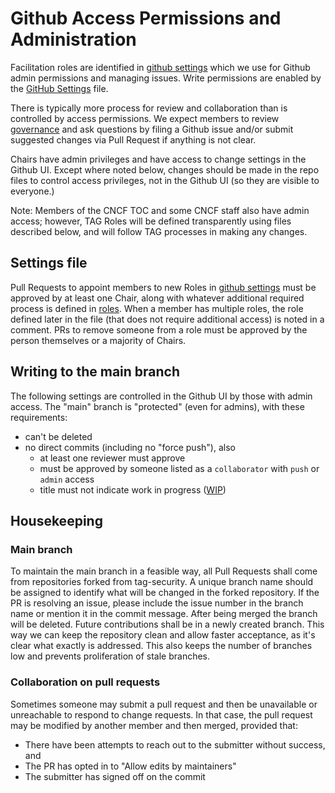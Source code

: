 # Github Access Permissions and Administration

Facilitation roles are identified in [github settings](/.github/settings.yml)
which we use for Github admin permissions and managing issues. Write permissions
are enabled by the [GitHub Settings](/.github/settings.yml) file.

There is typically more process for review and collaboration than is controlled
by access permissions. We expect members to review [governance](/governance)
and ask questions by filing a Github issue and/or submit suggested changes via
Pull Request if anything is not clear.

Chairs have admin privileges and have access to change settings in the Github
UI. Except where noted below, changes should be made in the repo files to
control access privileges, not in the Github UI (so they are visible to
everyone.)

Note: Members of the CNCF TOC and some CNCF staff also have admin access;
however, TAG Roles will be defined transparently using files described below,
and will follow TAG processes in making any changes.

## Settings file

Pull Requests to appoint members to new Roles in
[github settings](/.github/settings.yml) must be approved by at least one Chair,
along with whatever additional required process is defined in
[roles](roles.md). When a member has multiple roles, the role defined later in
the file (that does not require additional access) is noted in a comment. PRs to
remove someone from a role must be approved by the person themselves or a
majority of Chairs.

## Writing to the main branch

The following settings are controlled in the Github UI by those with admin
access. The "main" branch is "protected" (even for admins), with these
requirements:

- can't be deleted
- no direct commits (including no "force push"), also
  - at least one reviewer must approve
  - must be approved by someone listed as a `collaborator` with
    `push` or `admin` access
  - title must not indicate work in
    progress ([WIP](https://github.com/apps/wip))

## Housekeeping

### Main branch

To maintain the main branch in a feasible way, all Pull Requests shall come
from repositories forked from tag-security. A unique branch name
should be assigned to identify what will be changed in the forked
repository. If the PR is resolving an issue, please include the issue number
in the branch name or mention it in the commit message.
After being merged the branch will be deleted.
Future contributions shall be in a newly created branch.
This way we can keep the repository clean and allow faster acceptance, as
it's clear what exactly is addressed. This also keeps the number of branches
low and prevents proliferation of stale branches.

### Collaboration on pull requests

Sometimes someone may submit a pull request and then be unavailable or unreachable
to respond to change requests. In that case, the pull request may be modified by
another member and then merged, provided that:

- There have been attempts to reach out to the submitter without success, and
- The PR has opted in to "Allow edits by maintainers"
- The submitter has signed off on the commit
